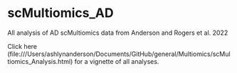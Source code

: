 # scMultiomics_AD
All analysis of AD scMultiomics data from Anderson and Rogers et al. 2022



Click here (file:///Users/ashlynanderson/Documents/GitHub/general/Multiomics/scMultiomics_Analysis.html) for a vignette of all analyses. 
